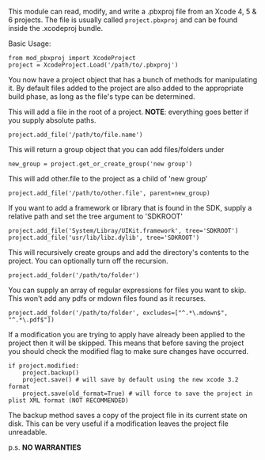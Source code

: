This module can read, modify, and write a .pbxproj file from an Xcode 4, 5 & 6 projects.  The file is usually called `project.pbxproj` and can be found inside the .xcodeproj bundle.

Basic Usage:

    from mod_pbxproj import XcodeProject
    project = XcodeProject.Load('/path/to/.pbxproj')

You now have a project object that has a bunch of methods for manipulating it.  By default files added to the project are also added to the appropriate build phase, as long as the file's type can be determined.

This will add a file in the root of a project.
**NOTE**: everything goes better if you supply absolute paths.

    project.add_file('/path/to/file.name')

This will return a group object that you can add files/folders under

    new_group = project.get_or_create_group('new group')

This will add other.file to the project as a child of 'new group'

    project.add_file('/path/to/other.file', parent=new_group)

If you want to add a framework or library that is found in the SDK,
supply a relative path and set the tree argument to 'SDKROOT'

    project.add_file('System/Libray/UIKit.framework', tree='SDKROOT')
    project.add_file('usr/lib/libz.dylib', tree='SDKROOT')

This will recursively create groups and add the directory's contents
to the project.  You can optionally turn off the recursion.

    project.add_folder('/path/to/folder')

You can supply an array of regular expressions for files you want to skip. This won't add any pdfs or mdown files found as it recurses.

    project.add_folder('/path/to/folder', excludes=["^.*\.mdown$", "^.*\.pdf$"])

If a modification you are trying to apply have already been applied to the project then it will be skipped.  This means that before saving the project you should check the modified flag to make sure changes have occurred.

    if project.modified:
        project.backup()
        project.save() # will save by default using the new xcode 3.2 format
        project.save(old_format=True) # will force to save the project in plist XML format (NOT RECOMMENDED)

The backup method saves a copy of the project file in its current state on disk.  This can be very useful if a modification leaves the project file unreadable.

p.s. **NO WARRANTIES**
